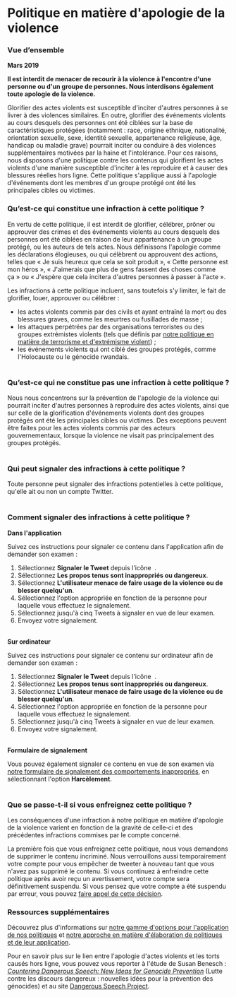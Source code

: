 Politique en matière d'apologie de la violence
==============================================

### Vue d’ensemble 

**Mars 2019**

**Il est interdit de menacer de recourir à la violence à l'encontre d'une personne ou d'un groupe de personnes. Nous interdisons également toute apologie de la violence.**

Glorifier des actes violents est susceptible d'inciter d'autres personnes à se livrer à des violences similaires. En outre, glorifier des événements violents au cours desquels des personnes ont été ciblées sur la base de caractéristiques protégées (notamment : race, origine ethnique, nationalité, orientation sexuelle, sexe, identité sexuelle, appartenance religieuse, âge, handicap ou maladie grave) pourrait inciter ou conduire à des violences supplémentaires motivées par la haine et l'intolérance. Pour ces raisons, nous disposons d'une politique contre les contenus qui glorifient les actes violents d'une manière susceptible d'inciter à les reproduire et à causer des blessures réelles hors ligne. Cette politique s'applique aussi à l'apologie d'événements dont les membres d'un groupe protégé ont été les principales cibles ou victimes.  
  

### Qu’est‑ce qui constitue une infraction à cette politique ? 

En vertu de cette politique, il est interdit de glorifier, célébrer, prôner ou approuver des crimes et des événements violents au cours desquels des personnes ont été ciblées en raison de leur appartenance à un groupe protégé, ou les auteurs de tels actes. Nous définissons l'apologie comme les déclarations élogieuses, ou qui célèbrent ou approuvent des actions, telles que « Je suis heureux que cela se soit produit », « Cette personne est mon héros », « J'aimerais que plus de gens fassent des choses comme ça » ou « J'espère que cela incitera d'autres personnes à passer à l'acte ». 

Les infractions à cette politique incluent, sans toutefois s'y limiter, le fait de glorifier, louer, approuver ou célébrer :

*   les actes violents commis par des civils et ayant entraîné la mort ou des blessures graves, comme les meurtres ou fusillades de masse ;
*   les attaques perpétrées par des organisations terroristes ou des groupes extrémistes violents (tels que définis par [notre politique en matière de terrorisme et d'extrémisme violent](https://help.twitter.com/rules-and-policies/violent-groups)) ;
*   les événements violents qui ont ciblé des groupes protégés, comme l'Holocauste ou le génocide rwandais.   
     

### Qu’est‑ce qui ne constitue pas une infraction à cette politique ? 

Nous nous concentrons sur la prévention de l'apologie de la violence qui pourrait inciter d'autres personnes à reproduire des actes violents, ainsi que sur celle de la glorification d'événements violents dont des groupes protégés ont été les principales cibles ou victimes. Des exceptions peuvent être faites pour les actes violents commis par des acteurs gouvernementaux, lorsque la violence ne visait pas principalement des groupes protégés.   
 

### Qui peut signaler des infractions à cette politique ? 

Toute personne peut signaler des infractions potentielles à cette politique, qu'elle ait ou non un compte Twitter.   
 

### Comment signaler des infractions à cette politique ? 

**Dans l'application** 

Suivez ces instructions pour signaler ce contenu dans l'application afin de demander son examen :

1.  Sélectionnez **Signaler le Tweet** depuis l'icône  . 
2.  Sélectionnez **Les propos tenus sont inappropriés ou dangereux**.
3.  Sélectionnez **L'utilisateur menace de faire usage de la violence ou de blesser quelqu'un**.
4.  Sélectionnez l'option appropriée en fonction de la personne pour laquelle vous effectuez le signalement.
5.  Sélectionnez jusqu'à cinq Tweets à signaler en vue de leur examen.
6.  Envoyez votre signalement.  
     

**Sur ordinateur** 

Suivez ces instructions pour signaler ce contenu sur ordinateur afin de demander son examen :

1.  Sélectionnez **Signaler le Tweet** depuis l'icône  . 
2.  Sélectionnez **Les propos tenus sont inappropriés ou dangereux**.
3.  Sélectionnez **L'utilisateur menace de faire usage de la violence ou de blesser quelqu'un**.
4.  Sélectionnez l'option appropriée en fonction de la personne pour laquelle vous effectuez le signalement.
5.  Sélectionnez jusqu'à cinq Tweets à signaler en vue de leur examen.
6.  Envoyez votre signalement.  
     

**Formulaire de signalement** 

Vous pouvez également signaler ce contenu en vue de son examen via [notre formulaire de signalement des comportements inappropriés](https://help.twitter.com/forms/abusiveuser), en sélectionnant l'option **Harcèlement**.  
 

### Que se passe‑t‑il si vous enfreignez cette politique ? 

Les conséquences d'une infraction à notre politique en matière d'apologie de la violence varient en fonction de la gravité de celle‑ci et des précédentes infractions commises par le compte concerné.

La première fois que vous enfreignez cette politique, nous vous demandons de supprimer le contenu incriminé. Nous verrouillons aussi temporairement votre compte pour vous empêcher de tweeter à nouveau tant que vous n'avez pas supprimé le contenu. Si vous continuez à enfreindre cette politique après avoir reçu un avertissement, votre compte sera définitivement suspendu. Si vous pensez que votre compte a été suspendu par erreur, vous pouvez [faire appel de cette décision](https://help.twitter.com/forms/general?subtopic=suspended).  
  

### Ressources supplémentaires 

Découvrez plus d'informations sur [notre gamme d'options pour l'application de nos politiques](https://help.twitter.com/rules-and-policies/enforcement-options) et [notre approche en matière d'élaboration de politiques et de leur application](https://help.twitter.com/rules-and-policies/enforcement-philosophy).

Pour en savoir plus sur le lien entre l'apologie d'actes violents et les torts causés hors ligne, vous pouvez vous reporter à l'étude de Susan Benesch : _[Countering Dangerous Speech: New Ideas for Genocide Prevention](https://dangerousspeech.org/countering-dangerous-speech-new-ideas-for-genocide-prevention/)_ (Lutte contre les discours dangereux : nouvelles idées pour la prévention des génocides) et au site [Dangerous Speech Project](https://dangerousspeech.org/).